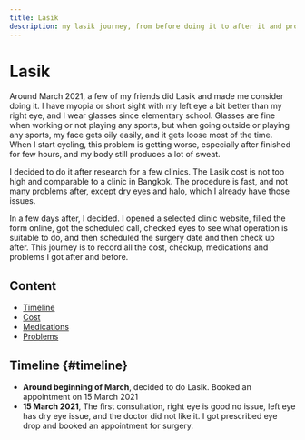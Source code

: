 ```yaml
---
title: Lasik
description: my lasik journey, from before doing it to after it and problems with it that I have to deal with
---
```


# Lasik

Around March 2021, a few of my friends did Lasik and made me consider doing it. I have myopia or
short sight with my left eye a bit better than my right eye, and I wear glasses since elementary
school. Glasses are fine when working or not playing any sports, but when going outside or playing
any sports, my face gets oily easily, and it gets loose most of the time. When I start cycling,
this problem is getting worse, especially after finished for few hours, and my body still produces
a lot of sweat.

I decided to do it after research for a few clinics. The Lasik cost is not too high and comparable
to a clinic in Bangkok. The procedure is fast, and not many problems after, except dry eyes and halo,
which I already have those issues.

In a few days after, I decided. I opened a selected clinic website, filled the form online, got the
scheduled call, checked eyes to see what operation is suitable to do, and then scheduled the surgery
date and then check up after. This journey is to record all the cost, checkup, medications and problems
I got after and before.

## Content

- [Timeline](#timeline)
- [Cost](#cost)
- [Medications](#medications)
- [Problems](#problems)

## Timeline {#timeline}

- **Around beginning of March**, decided to do Lasik. Booked an appointment on 15 March 2021
- **15 March 2021**, The first consultation, right eye is good no issue, left eye has dry eye issue, and the doctor did not like it. I got prescribed eye drop and booked an appointment for surgery.
